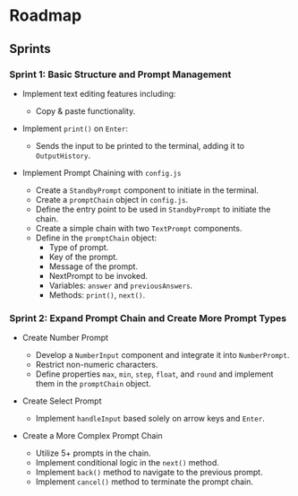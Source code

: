 # Roadmap

## Sprints

### Sprint 1: Basic Structure and Prompt Management

  - Implement text editing features including:
    - Copy & paste functionality.
  - Implement `print()` on `Enter`:
    - Sends the input to be printed to the terminal, adding it to `OutputHistory`.

- Implement Prompt Chaining with `config.js`
  - Create a `StandbyPrompt` component to initiate in the terminal.
  - Create a `promptChain` object in `config.js`.
  - Define the entry point to be used in `StandbyPrompt` to initiate the chain.
  - Create a simple chain with two `TextPrompt` components.
  - Define in the `promptChain` object:
    - Type of prompt.
    - Key of the prompt.
    - Message of the prompt.
    - NextPrompt to be invoked.
    - Variables: `answer` and `previousAnswers`.
    - Methods: `print()`, `next()`.

### Sprint 2: Expand Prompt Chain and Create More Prompt Types

- Create Number Prompt
  - Develop a `NumberInput` component and integrate it into `NumberPrompt`.
  - Restrict non-numeric characters.
  - Define properties `max`, `min`, `step`, `float`, and `round` and implement them in the `promptChain` object.

- Create Select Prompt
  - Implement `handleInput` based solely on arrow keys and `Enter`.

- Create a More Complex Prompt Chain
  - Utilize 5+ prompts in the chain.
  - Implement conditional logic in the `next()` method.
  - Implement `back()` method to navigate to the previous prompt.
  - Implement `cancel()` method to terminate the prompt chain.